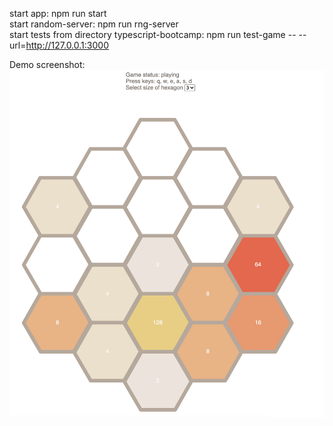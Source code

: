 start app: npm run start <br>
start random-server: npm run rng-server <br>
start tests from directory typescript-bootcamp: npm run test-game -- --url=http://127.0.0.1:3000


Demo screenshot:
![picture](./demo.jpg)

